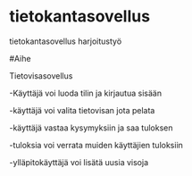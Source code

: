# tietokantasovellus
tietokantasovellus harjoitustyö


#Aihe

Tietovisasovellus

-Käyttäjä voi luoda tilin ja kirjautua sisään

-käyttäjä voi valita tietovisan jota pelata

-käyttäjä vastaa kysymyksiin ja saa tuloksen

-tuloksia voi verrata muiden käyttäjien tuloksiin 

-ylläpitokäyttäjä voi lisätä uusia visoja
